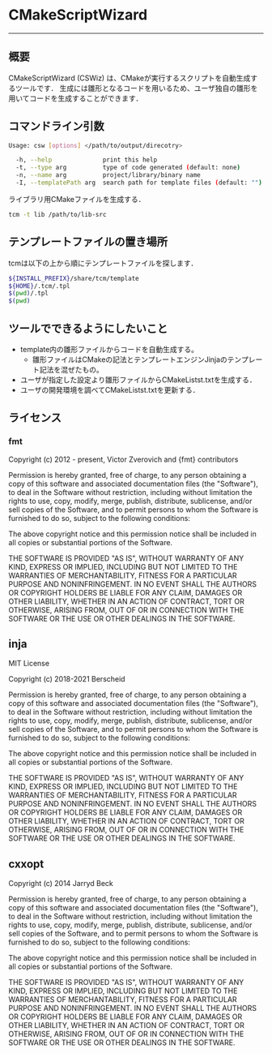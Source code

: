 # CMakeScriptWizard

----
## 概要
CMakeScriptWizard (CSWiz) は、CMakeが実行するスクリプトを自動生成するツールです．
生成には雛形となるコードを用いるため、ユーザ独自の雛形を用いてコードを生成することができます．

## コマンドライン引数
```bash
Usage: csw [options] </path/to/output/direcotry>

  -h, --help              print this help
  -t, --type arg          type of code generated (default: none)
  -n, --name arg          project/library/binary name
  -I, --templatePath arg  search path for template files (default: "")
```

ライブラリ用CMakeファイルを生成する．
```bash
tcm -t lib /path/to/lib-src
```

## テンプレートファイルの置き場所
tcmは以下の上から順にテンプレートファイルを探します．

```bash
${INSTALL_PREFIX}/share/tcm/template
${HOME}/.tcm/.tpl
$(pwd)/.tpl
$(pwd)
```

## ツールでできるようにしたいこと
* template内の雛形ファイルからコードを自動生成する。
  - 雛形ファイルはCMakeの記法とテンプレートエンジンJinjaのテンプレート記法を混ぜたもの。
* ユーザが指定した設定より雛形ファイルからCMakeListst.txtを生成する．
* ユーザの開発環境を調べてCMakeListst.txtを更新する．

## ライセンス
### fmt
Copyright (c) 2012 - present, Victor Zverovich and {fmt} contributors

Permission is hereby granted, free of charge, to any person obtaining
a copy of this software and associated documentation files (the
"Software"), to deal in the Software without restriction, including
without limitation the rights to use, copy, modify, merge, publish,
distribute, sublicense, and/or sell copies of the Software, and to
permit persons to whom the Software is furnished to do so, subject to
the following conditions:

The above copyright notice and this permission notice shall be
included in all copies or substantial portions of the Software.

THE SOFTWARE IS PROVIDED "AS IS", WITHOUT WARRANTY OF ANY KIND,
EXPRESS OR IMPLIED, INCLUDING BUT NOT LIMITED TO THE WARRANTIES OF
MERCHANTABILITY, FITNESS FOR A PARTICULAR PURPOSE AND
NONINFRINGEMENT. IN NO EVENT SHALL THE AUTHORS OR COPYRIGHT HOLDERS BE
LIABLE FOR ANY CLAIM, DAMAGES OR OTHER LIABILITY, WHETHER IN AN ACTION
OF CONTRACT, TORT OR OTHERWISE, ARISING FROM, OUT OF OR IN CONNECTION
WITH THE SOFTWARE OR THE USE OR OTHER DEALINGS IN THE SOFTWARE.

## inja
MIT License

Copyright (c) 2018-2021 Berscheid

Permission is hereby granted, free of charge, to any person obtaining a copy
of this software and associated documentation files (the "Software"), to deal
in the Software without restriction, including without limitation the rights
to use, copy, modify, merge, publish, distribute, sublicense, and/or sell
copies of the Software, and to permit persons to whom the Software is
furnished to do so, subject to the following conditions:

The above copyright notice and this permission notice shall be included in all
copies or substantial portions of the Software.

THE SOFTWARE IS PROVIDED "AS IS", WITHOUT WARRANTY OF ANY KIND, EXPRESS OR
IMPLIED, INCLUDING BUT NOT LIMITED TO THE WARRANTIES OF MERCHANTABILITY,
FITNESS FOR A PARTICULAR PURPOSE AND NONINFRINGEMENT. IN NO EVENT SHALL THE
AUTHORS OR COPYRIGHT HOLDERS BE LIABLE FOR ANY CLAIM, DAMAGES OR OTHER
LIABILITY, WHETHER IN AN ACTION OF CONTRACT, TORT OR OTHERWISE, ARISING FROM,
OUT OF OR IN CONNECTION WITH THE SOFTWARE OR THE USE OR OTHER DEALINGS IN THE
SOFTWARE.

## cxxopt
Copyright (c) 2014 Jarryd Beck

Permission is hereby granted, free of charge, to any person obtaining a copy
of this software and associated documentation files (the "Software"), to deal
in the Software without restriction, including without limitation the rights
to use, copy, modify, merge, publish, distribute, sublicense, and/or sell
copies of the Software, and to permit persons to whom the Software is
furnished to do so, subject to the following conditions:

The above copyright notice and this permission notice shall be included in
all copies or substantial portions of the Software.

THE SOFTWARE IS PROVIDED "AS IS", WITHOUT WARRANTY OF ANY KIND, EXPRESS OR
IMPLIED, INCLUDING BUT NOT LIMITED TO THE WARRANTIES OF MERCHANTABILITY,
FITNESS FOR A PARTICULAR PURPOSE AND NONINFRINGEMENT. IN NO EVENT SHALL THE
AUTHORS OR COPYRIGHT HOLDERS BE LIABLE FOR ANY CLAIM, DAMAGES OR OTHER
LIABILITY, WHETHER IN AN ACTION OF CONTRACT, TORT OR OTHERWISE, ARISING FROM,
OUT OF OR IN CONNECTION WITH THE SOFTWARE OR THE USE OR OTHER DEALINGS IN
THE SOFTWARE.
